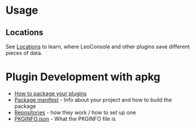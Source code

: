 
# Usage

## Locations

See [Locations](./Locations.html) to learn, where LeoConsole and other plugins
save different pieces of data.

# Plugin Development with apkg

 - [How to package your plugins](./Packaging.html)
 - [Package manifest](./Package_Manifest.html) - Info about your project and how to build the package
 - [Repositories](./Repositories.html) - how they work / how to set up one
 - [PKGINFO.json](./PKGINFO.html) - What the PKGINFO file is


